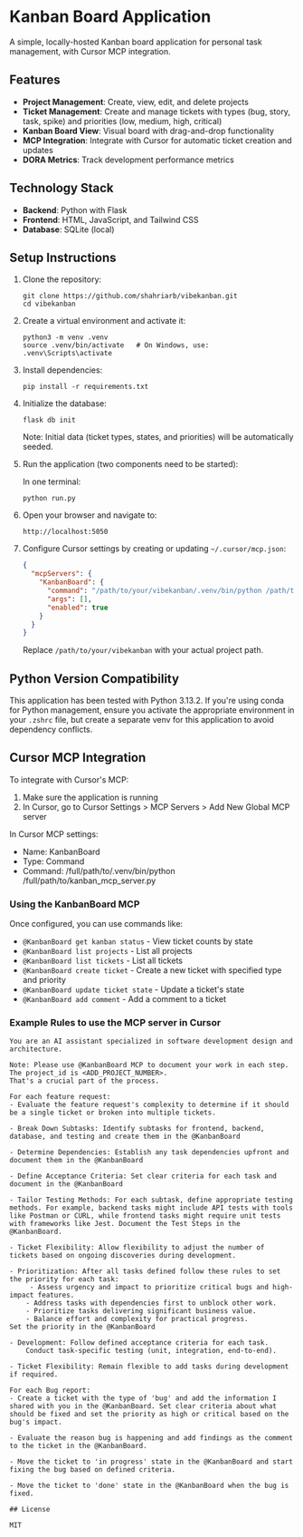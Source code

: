 # Kanban Board Application

A simple, locally-hosted Kanban board application for personal task management, with Cursor MCP integration.

## Features

- **Project Management**: Create, view, edit, and delete projects
- **Ticket Management**: Create and manage tickets with types (bug, story, task, spike) and priorities (low, medium, high, critical)
- **Kanban Board View**: Visual board with drag-and-drop functionality
- **MCP Integration**: Integrate with Cursor for automatic ticket creation and updates
- **DORA Metrics**: Track development performance metrics

## Technology Stack

- **Backend**: Python with Flask
- **Frontend**: HTML, JavaScript, and Tailwind CSS
- **Database**: SQLite (local)

## Setup Instructions

1. Clone the repository:
   ```
   git clone https://github.com/shahriarb/vibekanban.git
   cd vibekanban
   ```

2. Create a virtual environment and activate it:
   ```
   python3 -m venv .venv
   source .venv/bin/activate   # On Windows, use: .venv\Scripts\activate
   ```

3. Install dependencies:
   ```
   pip install -r requirements.txt
   ```

4. Initialize the database:
   ```
   flask db init
   ```
   Note: Initial data (ticket types, states, and priorities) will be automatically seeded.

5. Run the application (two components need to be started):
   
   In one terminal:
   ```
   python run.py
   ```
      

6. Open your browser and navigate to:
   ```
   http://localhost:5050
   ```

7. Configure Cursor settings by creating or updating `~/.cursor/mcp.json`:
   ```json
   {
     "mcpServers": {
       "KanbanBoard": {
         "command": "/path/to/your/vibekanban/.venv/bin/python /path/to/your/vibekanban/kanban_mcp_server.py",
         "args": [],
         "enabled": true
       }
     }
   }
   ```
   Replace `/path/to/your/vibekanban` with your actual project path.

## Python Version Compatibility

This application has been tested with Python 3.13.2. If you're using conda for Python management, ensure you activate the appropriate environment in your `.zshrc` file, but create a separate venv for this application to avoid dependency conflicts.

## Cursor MCP Integration

To integrate with Cursor's MCP:

1. Make sure the application is running
2. In Cursor, go to Cursor Settings > MCP Servers > Add New Global MCP server


In Cursor MCP settings:
- Name: KanbanBoard
- Type: Command 
- Command: /full/path/to/.venv/bin/python /full/path/to/kanban_mcp_server.py


### Using the KanbanBoard MCP

Once configured, you can use commands like:
- `@KanbanBoard get kanban status` - View ticket counts by state
- `@KanbanBoard list projects` - List all projects
- `@KanbanBoard list tickets` - List all tickets
- `@KanbanBoard create ticket` - Create a new ticket with specified type and priority
- `@KanbanBoard update ticket state` - Update a ticket's state
- `@KanbanBoard add comment` - Add a comment to a ticket

### Example Rules to use the MCP server in Cursor


```
You are an AI assistant specialized in software development design and architecture.

Note: Please use @KanbanBoard MCP to document your work in each step. The project_id is <ADD_PROJECT_NUMBER>.
That's a crucial part of the process.

For each feature request:
- Evaluate the feature request's complexity to determine if it should be a single ticket or broken into multiple tickets.

- Break Down Subtasks: Identify subtasks for frontend, backend, database, and testing and create them in the @KanbanBoard

- Determine Dependencies: Establish any task dependencies upfront and document them in the @KanbanBoard

- Define Acceptance Criteria: Set clear criteria for each task and document in the @KanbanBoard

- Tailor Testing Methods: For each subtask, define appropriate testing methods. For example, backend tasks might include API tests with tools like Postman or CURL, while frontend tasks might require unit tests with frameworks like Jest. Document the Test Steps in the @KanbanBoard.

- Ticket Flexibility: Allow flexibility to adjust the number of tickets based on ongoing discoveries during development.

- Prioritization: After all tasks defined follow these rules to set the priority for each task:
     - Assess urgency and impact to prioritize critical bugs and high-impact features.
    - Address tasks with dependencies first to unblock other work.
    - Prioritize tasks delivering significant business value.
    - Balance effort and complexity for practical progress.
Set the priority in the @KanbanBoard

- Development: Follow defined acceptance criteria for each task.
    Conduct task-specific testing (unit, integration, end-to-end).

- Ticket Flexibility: Remain flexible to add tasks during development if required.

For each Bug report:
- Create a ticket with the type of 'bug' and add the information I shared with you in the @KanbanBoard. Set clear criteria about what should be fixed and set the priority as high or critical based on the bug's impact.

- Evaluate the reason bug is happening and add findings as the comment to the ticket in the @KanbanBoard.

- Move the ticket to 'in progress' state in the @KanbanBoard and start fixing the bug based on defined criteria.
    
- Move the ticket to 'done' state in the @KanbanBoard when the bug is fixed.

## License

MIT
